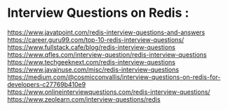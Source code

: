 # Interview Questions on Redis :
https://www.javatpoint.com/redis-interview-questions-and-answers <br/>
https://career.guru99.com/top-10-redis-interview-questions/ <br/>
https://www.fullstack.cafe/blog/redis-interview-questions <br/>
https://www.qfles.com/interview-question/redis-interview-questions <br/>
https://www.techgeeknext.com/redis-interview-questions <br/>
https://www.javainuse.com/misc/redis-interview-questions <br/>
https://medium.com/@cosmicconvallis/interview-questions-on-redis-for-developers-c27769b410e9 <br/>
https://www.onlineinterviewquestions.com/redis-interview-questions/ <br/>
https://www.zeolearn.com/interview-questions/redis <br/>
